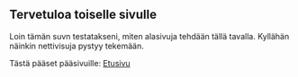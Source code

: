 ## Tervetuloa toiselle sivulle

Loin tämän suvn testatakseni, miten alasivuja tehdään tällä tavalla.
Kyllähän näinkin nettivisuja pystyy tekemään.

Tästä pääset pääsivuille:
[Etusivu](./sivut)

